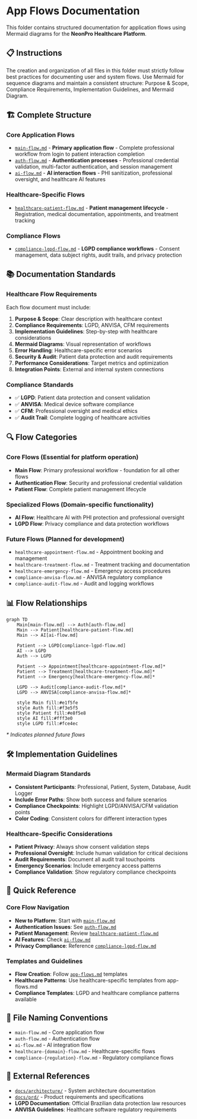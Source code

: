 # App Flows Documentation

This folder contains structured documentation for application flows using Mermaid diagrams for the **NeonPro Healthcare Platform**.

## 📋 Instructions

The creation and organization of all files in this folder must strictly follow best practices for documenting user and system flows. Use Mermaid for sequence diagrams and maintain a consistent structure: Purpose & Scope, Compliance Requirements, Implementation Guidelines, and Mermaid Diagram.

## 🏗️ Complete Structure

### Core Application Flows

- [`main-flow.md`](./main-flow.md) - **Primary application flow** - Complete professional workflow from login to patient interaction completion
- [`auth-flow.md`](./auth-flow.md) - **Authentication processes** - Professional credential validation, multi-factor authentication, and session management
- [`ai-flow.md`](./ai-flow.md) - **AI interaction flows** - PHI sanitization, professional oversight, and healthcare AI features

### Healthcare-Specific Flows

- [`healthcare-patient-flow.md`](./healthcare-patient-flow.md) - **Patient management lifecycle** - Registration, medical documentation, appointments, and treatment tracking

### Compliance Flows

- [`compliance-lgpd-flow.md`](./compliance-lgpd-flow.md) - **LGPD compliance workflows** - Consent management, data subject rights, audit trails, and privacy protection

## 📚 Documentation Standards

### Healthcare Flow Requirements

Each flow document must include:

1. **Purpose & Scope**: Clear description with healthcare context
2. **Compliance Requirements**: LGPD, ANVISA, CFM requirements
3. **Implementation Guidelines**: Step-by-step with healthcare considerations
4. **Mermaid Diagrams**: Visual representation of workflows
5. **Error Handling**: Healthcare-specific error scenarios
6. **Security & Audit**: Patient data protection and audit requirements
7. **Performance Considerations**: Target metrics and optimization
8. **Integration Points**: External and internal system connections

### Compliance Standards

- ✅ **LGPD**: Patient data protection and consent validation
- ✅ **ANVISA**: Medical device software compliance
- ✅ **CFM**: Professional oversight and medical ethics
- ✅ **Audit Trail**: Complete logging of healthcare activities

## 🔍 Flow Categories

### **Core Flows** (Essential for platform operation)

- **Main Flow**: Primary professional workflow - foundation for all other flows
- **Authentication Flow**: Security and professional credential validation
- **Patient Flow**: Complete patient management lifecycle

### **Specialized Flows** (Domain-specific functionality)

- **AI Flow**: Healthcare AI with PHI protection and professional oversight
- **LGPD Flow**: Privacy compliance and data protection workflows

### **Future Flows** (Planned for development)

- `healthcare-appointment-flow.md` - Appointment booking and management
- `healthcare-treatment-flow.md` - Treatment tracking and documentation
- `healthcare-emergency-flow.md` - Emergency access procedures
- `compliance-anvisa-flow.md` - ANVISA regulatory compliance
- `compliance-audit-flow.md` - Audit and logging workflows

## 📊 Flow Relationships

```mermaid
graph TD
    Main[main-flow.md] --> Auth[auth-flow.md]
    Main --> Patient[healthcare-patient-flow.md]
    Main --> AI[ai-flow.md]

    Patient --> LGPD[compliance-lgpd-flow.md]
    AI --> LGPD
    Auth --> LGPD

    Patient --> Appointment[healthcare-appointment-flow.md]*
    Patient --> Treatment[healthcare-treatment-flow.md]*
    Patient --> Emergency[healthcare-emergency-flow.md]*

    LGPD --> Audit[compliance-audit-flow.md]*
    LGPD --> ANVISA[compliance-anvisa-flow.md]*

    style Main fill:#e1f5fe
    style Auth fill:#f3e5f5
    style Patient fill:#e8f5e8
    style AI fill:#fff3e0
    style LGPD fill:#fce4ec
```

_\* Indicates planned future flows_

## 🛠️ Implementation Guidelines

### Mermaid Diagram Standards

- **Consistent Participants**: Professional, Patient, System, Database, Audit Logger
- **Include Error Paths**: Show both success and failure scenarios
- **Compliance Checkpoints**: Highlight LGPD/ANVISA/CFM validation points
- **Color Coding**: Consistent colors for different interaction types

### Healthcare-Specific Considerations

- **Patient Privacy**: Always show consent validation steps
- **Professional Oversight**: Include human validation for critical decisions
- **Audit Requirements**: Document all audit trail touchpoints
- **Emergency Scenarios**: Include emergency access patterns
- **Compliance Validation**: Show regulatory compliance checkpoints

## 📖 Quick Reference

### Core Flow Navigation

- **New to Platform**: Start with [`main-flow.md`](./main-flow.md)
- **Authentication Issues**: See [`auth-flow.md`](./auth-flow.md)
- **Patient Management**: Review [`healthcare-patient-flow.md`](./healthcare-patient-flow.md)
- **AI Features**: Check [`ai-flow.md`](./ai-flow.md)
- **Privacy Compliance**: Reference [`compliance-lgpd-flow.md`](./compliance-lgpd-flow.md)

### Templates and Guidelines

- **Flow Creation**: Follow [`app-flows.md`](./app-flows.md) templates
- **Healthcare Patterns**: Use healthcare-specific templates from app-flows.md
- **Compliance Templates**: LGPD and healthcare compliance patterns available

## 📝 File Naming Conventions

- `main-flow.md` - Core application flow
- `auth-flow.md` - Authentication flow
- `ai-flow.md` - AI integration flow
- `healthcare-{domain}-flow.md` - Healthcare-specific flows
- `compliance-{regulation}-flow.md` - Regulatory compliance flows

## 🔗 External References

- [`docs/architecture/`](../architecture/) - System architecture documentation
- [`docs/prd/`](../prd/) - Product requirements and specifications
- **LGPD Documentation**: Official Brazilian data protection law resources
- **ANVISA Guidelines**: Healthcare software regulatory requirements
